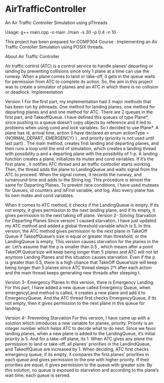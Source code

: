 # AirTrafficController
An Air Traffic Controller Simulation using pThreads

Usage:
g++ main.cpp -o main ./main -s 30 -p 0.4 -n 10

This project has been prepared for COMP304 Course : Implementing an Air Traffic Contoller Simulation using POSIX threads.

About Air Traffic Controller

Air traffic control (ATC) is a control service to handle planes’ departing or landing by preventing collisions since only 1 plane at a time can use the runway.
When a plane comes to land or take-off, it gets in the queue waits for permission from ATC to complete its action.
So, the aim in this project was to create a simulator of planes and an ATC in which there is no collision or deadlock.
Implementation

Version 1
For the first part, my implementation had 3 major methods that has been run by pthreads. One method for landing planes, one method for departing planes and and one method for ATC. There are 2 queues in the first part, and TakeoffQueue.
I have defined this queues of type Plane*, since pushing to a queue doesn’t copy objects by reference and it led to problems when using cond and lock variables. So I decided to use Plane*.
A plane has id, arrival time, action (I have declared an enum actionType = {NORMAL,DEPART, EMERGENCY} ) , and priority (priority is not used until last part) .
The main method, creates first landing and departing planes, and then runs a loop until the end of simulation, which creates a landing thread with possibility p and a departing plane with the possibility of 1-p.
A landing function creates a plane, initializes its mutex and cond variables. If it’s the first plane , it notifies ATC thread and air traffic controller starts working. Then, the thread adds the plane to LandingQueue and waits signal from the ATC to proceed. When the signal comes, it records the runway, and turnaround time and adds to the String log.
This procedure is almost the same for Departing Planes.
To prevent race conditions, I have used mutexes for Queues, id counters and isFirst variable, and log. Also every plane has its own mutex and cond variables.

When it comes to ATC method, it checks if the LandingQueue is empty. If its not empty, it gives permission to the next landing plane, and if its empty, it gives permission to the next taking off plane.
Version 2- Solving Starvation for Departing Planes
Since version 1 caused starvation, I have just updated my ATC method and added a global threshold variable which is 5.
In this version, the ATC method gives permission to the next plane in TakeOff Queue if TakeoffQueue’s size is equal or greater than threshold, or the LandingQueue is empty.
This version causes starvation for the planes in the air. Let’s assume that the p is smaller than 0.5 , which means after a point TakeOff Queue’size will keep being longer than 5 planes and ATC will not let anymore Landing Planes and this situation causes starvation. Even if the p is greater than 0.5, there is a high chance that TakeOff Queue’size will keep being longer than 5 planes since ATC thread sleeps 2*t after each action and the main thread keeps generating new threads after sleeping t.

Version 3- Emergency Planes
In this version, there is Emergency Landing. For this part, I have added a new queue called Emergency Queue, when emergencyLand method is called, it creates a new plane and add it to EmergencyQueue.
And the ATC thread first checks EmergencyQueue, if its not empty, then it gives permission to the next plane in this queue for landing.

Version 4- Preventing Starvation
For this version, I have came up with a solution which introduces a new variable for planes, priority. Priority is an integer number which helps ATC to decide what to do next. Since we favor landing planes, when a new plane is added to the LandingQueue, it’s initial priority is 5. And for a take-off plane, its 1.
When ATC gives any plane the permission to land or take-off, all planes’ priorities in the LandindQueue, and TakeoffQueue are increased by 1.
When deciding, ATC first checks emergency queue, if its empty, it compares the first planes’ priorities in each queue and gives permission to the one with higher priority.
If their priorities are equal, it gives permission to the queue with greater size.
By this solution, no queue is exposed to starvation and according to the plane’s wait time, each queue is served.
